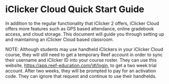 # iClicker Cloud Quick Start Guide

In addition to the regular functionality that iClicker 2 offers, iClicker Cloud offers more features such as GPS based attendance, online gradebook access, and cloud storage. This document will guide you through setting up and maintaining an iClicker Cloud based classroom.

NOTE: Although students may use handheld iClickers in your iClicker Cloud course, they will still need to get a temporary Reef account in order to sync their username and iClicker ID into your course roster. They can use this website, https://app.reef-education.com/\#/login, to get a two week trial account. After two weeks, they will be prompted to pay for an activation code. They can ignore that request and continue to use their handhelds. 

